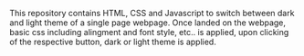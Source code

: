 This repository contains HTML, CSS and Javascript to switch between dark and light theme of a single page webpage. Once landed on the webpage, basic css including alingment and font style, etc.. is applied, upon clicking of the respective button, dark or light theme is applied.
